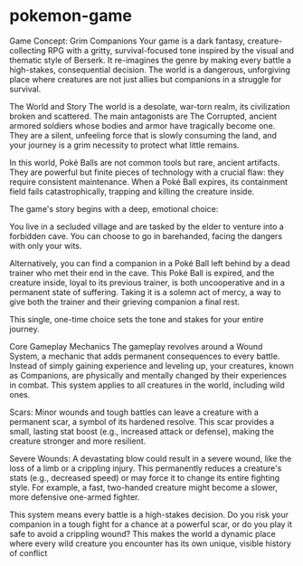 # pokemon-game
Game Concept: Grim Companions
Your game is a dark fantasy, creature-collecting RPG with a gritty, survival-focused tone inspired by the visual and thematic style of Berserk. It re-imagines the genre by making every battle a high-stakes, consequential decision. The world is a dangerous, unforgiving place where creatures are not just allies but companions in a struggle for survival.

The World and Story
The world is a desolate, war-torn realm, its civilization broken and scattered. The main antagonists are The Corrupted, ancient armored soldiers whose bodies and armor have tragically become one. They are a silent, unfeeling force that is slowly consuming the land, and your journey is a grim necessity to protect what little remains.

In this world, Poké Balls are not common tools but rare, ancient artifacts. They are powerful but finite pieces of technology with a crucial flaw: they require consistent maintenance. When a Poké Ball expires, its containment field fails catastrophically, trapping and killing the creature inside.

The game's story begins with a deep, emotional choice:

You live in a secluded village and are tasked by the elder to venture into a forbidden cave. You can choose to go in barehanded, facing the dangers with only your wits.

Alternatively, you can find a companion in a Poké Ball left behind by a dead trainer who met their end in the cave. This Poké Ball is expired, and the creature inside, loyal to its previous trainer, is both uncooperative and in a permanent state of suffering. Taking it is a solemn act of mercy, a way to give both the trainer and their grieving companion a final rest.

This single, one-time choice sets the tone and stakes for your entire journey.

Core Gameplay Mechanics
The gameplay revolves around a Wound System, a mechanic that adds permanent consequences to every battle. Instead of simply gaining experience and leveling up, your creatures, known as Companions, are physically and mentally changed by their experiences in combat. This system applies to all creatures in the world, including wild ones.

Scars: Minor wounds and tough battles can leave a creature with a permanent scar, a symbol of its hardened resolve. This scar provides a small, lasting stat boost (e.g., increased attack or defense), making the creature stronger and more resilient.

Severe Wounds: A devastating blow could result in a severe wound, like the loss of a limb or a crippling injury. This permanently reduces a creature's stats (e.g., decreased speed) or may force it to change its entire fighting style. For example, a fast, two-handed creature might become a slower, more defensive one-armed fighter.

This system means every battle is a high-stakes decision. Do you risk your companion in a tough fight for a chance at a powerful scar, or do you play it safe to avoid a crippling wound? This makes the world a dynamic place where every wild creature you encounter has its own unique, visible history of conflict
